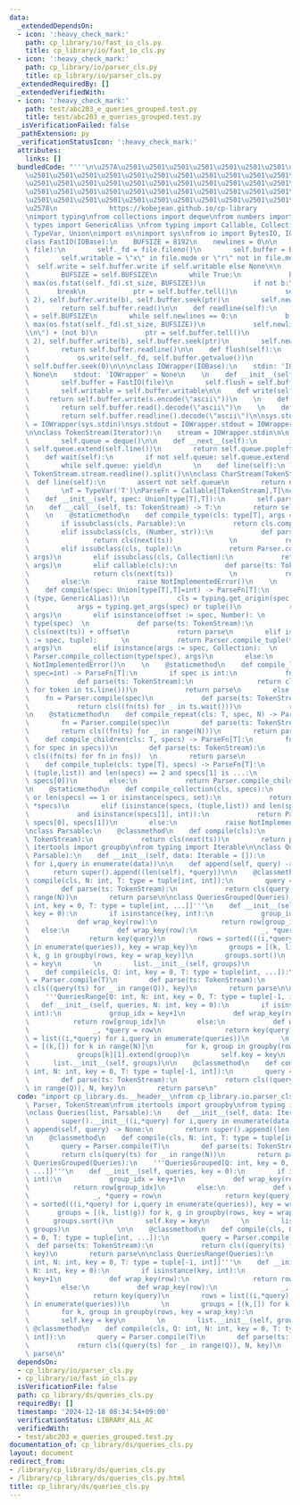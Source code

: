 ```yaml
---
data:
  _extendedDependsOn:
  - icon: ':heavy_check_mark:'
    path: cp_library/io/fast_io_cls.py
    title: cp_library/io/fast_io_cls.py
  - icon: ':heavy_check_mark:'
    path: cp_library/io/parser_cls.py
    title: cp_library/io/parser_cls.py
  _extendedRequiredBy: []
  _extendedVerifiedWith:
  - icon: ':heavy_check_mark:'
    path: test/abc203_e_queries_grouped.test.py
    title: test/abc203_e_queries_grouped.test.py
  _isVerificationFailed: false
  _pathExtension: py
  _verificationStatusIcon: ':heavy_check_mark:'
  attributes:
    links: []
  bundledCode: "'''\n\u257A\u2501\u2501\u2501\u2501\u2501\u2501\u2501\u2501\u2501\u2501\
    \u2501\u2501\u2501\u2501\u2501\u2501\u2501\u2501\u2501\u2501\u2501\u2501\u2501\
    \u2501\u2501\u2501\u2501\u2501\u2501\u2501\u2501\u2501\u2501\u2501\u2501\u2501\
    \u2501\u2501\u2501\u2501\u2501\u2501\u2501\u2501\u2501\u2501\u2501\u2501\u2501\
    \u2501\u2501\u2501\u2501\u2501\u2501\u2501\u2501\u2501\u2501\u2501\u2501\u2501\
    \u2578\n             https://kobejean.github.io/cp-library               \n'''\n\
    \nimport typing\nfrom collections import deque\nfrom numbers import Number\nfrom\
    \ types import GenericAlias \nfrom typing import Callable, Collection, Iterator,\
    \ TypeVar, Union\nimport os\nimport sys\nfrom io import BytesIO, IOBase\n\n\n\
    class FastIO(IOBase):\n    BUFSIZE = 8192\n    newlines = 0\n\n    def __init__(self,\
    \ file):\n        self._fd = file.fileno()\n        self.buffer = BytesIO()\n\
    \        self.writable = \"x\" in file.mode or \"r\" not in file.mode\n      \
    \  self.write = self.buffer.write if self.writable else None\n\n    def read(self):\n\
    \        BUFSIZE = self.BUFSIZE\n        while True:\n            b = os.read(self._fd,\
    \ max(os.fstat(self._fd).st_size, BUFSIZE))\n            if not b:\n         \
    \       break\n            ptr = self.buffer.tell()\n            self.buffer.seek(0,\
    \ 2), self.buffer.write(b), self.buffer.seek(ptr)\n        self.newlines = 0\n\
    \        return self.buffer.read()\n\n    def readline(self):\n        BUFSIZE\
    \ = self.BUFSIZE\n        while self.newlines == 0:\n            b = os.read(self._fd,\
    \ max(os.fstat(self._fd).st_size, BUFSIZE))\n            self.newlines = b.count(b\"\
    \\n\") + (not b)\n            ptr = self.buffer.tell()\n            self.buffer.seek(0,\
    \ 2), self.buffer.write(b), self.buffer.seek(ptr)\n        self.newlines -= 1\n\
    \        return self.buffer.readline()\n\n    def flush(self):\n        if self.writable:\n\
    \            os.write(self._fd, self.buffer.getvalue())\n            self.buffer.truncate(0),\
    \ self.buffer.seek(0)\n\n\nclass IOWrapper(IOBase):\n    stdin: 'IOWrapper' =\
    \ None\n    stdout: 'IOWrapper' = None\n    \n    def __init__(self, file):\n\
    \        self.buffer = FastIO(file)\n        self.flush = self.buffer.flush\n\
    \        self.writable = self.buffer.writable\n\n    def write(self, s):\n   \
    \     return self.buffer.write(s.encode(\"ascii\"))\n    \n    def read(self):\n\
    \        return self.buffer.read().decode(\"ascii\")\n    \n    def readline(self):\n\
    \        return self.buffer.readline().decode(\"ascii\")\n\nsys.stdin = IOWrapper.stdin\
    \ = IOWrapper(sys.stdin)\nsys.stdout = IOWrapper.stdout = IOWrapper(sys.stdout)\n\
    \n\nclass TokenStream(Iterator):\n    stream = IOWrapper.stdin\n\n    def __init__(self):\n\
    \        self.queue = deque()\n\n    def __next__(self):\n        if not self.queue:\
    \ self.queue.extend(self.line())\n        return self.queue.popleft()\n    \n\
    \    def wait(self):\n        if not self.queue: self.queue.extend(self.line())\n\
    \        while self.queue: yield\n        \n    def line(self):\n        return\
    \ TokenStream.stream.readline().split()\n\nclass CharStream(TokenStream):\n  \
    \  def line(self):\n        assert not self.queue\n        return next(TokenStream.stream).rstrip()\n\
    \        \nT = TypeVar('T')\nParseFn = Callable[[TokenStream],T]\nclass Parser:\n\
    \    def __init__(self, spec: Union[type[T],T]):\n        self.parse = Parser.compile(spec)\n\
    \n    def __call__(self, ts: TokenStream) -> T:\n        return self.parse(ts)\n\
    \    \n    @staticmethod\n    def compile_type(cls: type[T], args = ()) -> T:\n\
    \        if issubclass(cls, Parsable):\n            return cls.compile(*args)\n\
    \        elif issubclass(cls, (Number, str)):\n            def parse(ts: TokenStream):\n\
    \                return cls(next(ts))              \n            return parse\n\
    \        elif issubclass(cls, tuple):\n            return Parser.compile_tuple(cls,\
    \ args)\n        elif issubclass(cls, Collection):\n            return Parser.compile_collection(cls,\
    \ args)\n        elif callable(cls):\n            def parse(ts: TokenStream):\n\
    \                return cls(next(ts))              \n            return parse\n\
    \        else:\n            raise NotImplementedError()\n    \n    @staticmethod\n\
    \    def compile(spec: Union[type[T],T]=int) -> ParseFn[T]:\n        if isinstance(spec,\
    \ (type, GenericAlias)):\n            cls = typing.get_origin(spec) or spec\n\
    \            args = typing.get_args(spec) or tuple()\n            return Parser.compile_type(cls,\
    \ args)\n        elif isinstance(offset := spec, Number): \n            cls =\
    \ type(spec)  \n            def parse(ts: TokenStream):\n                return\
    \ cls(next(ts)) + offset\n            return parse\n        elif isinstance(args\
    \ := spec, tuple):      \n            return Parser.compile_tuple(type(spec),\
    \ args)\n        elif isinstance(args := spec, Collection):  \n            return\
    \ Parser.compile_collection(type(spec), args)\n        else:\n            raise\
    \ NotImplementedError()\n    \n    @staticmethod\n    def compile_line(cls: T,\
    \ spec=int) -> ParseFn[T]:\n        if spec is int:\n            fn = Parser.compile(spec)\n\
    \            def parse(ts: TokenStream):\n                return cls((int(token)\
    \ for token in ts.line()))\n            return parse\n        else:\n        \
    \    fn = Parser.compile(spec)\n            def parse(ts: TokenStream):\n    \
    \            return cls((fn(ts) for _ in ts.wait()))\n            return parse\n\
    \n    @staticmethod\n    def compile_repeat(cls: T, spec, N) -> ParseFn[T]:\n\
    \        fn = Parser.compile(spec)\n        def parse(ts: TokenStream):\n    \
    \        return cls((fn(ts) for _ in range(N)))\n        return parse\n\n    @staticmethod\n\
    \    def compile_children(cls: T, specs) -> ParseFn[T]:\n        fns = tuple((Parser.compile(spec)\
    \ for spec in specs))\n        def parse(ts: TokenStream):\n            return\
    \ cls((fn(ts) for fn in fns))  \n        return parse\n            \n    @staticmethod\n\
    \    def compile_tuple(cls: type[T], specs) -> ParseFn[T]:\n        if isinstance(specs,\
    \ (tuple,list)) and len(specs) == 2 and specs[1] is ...:\n            return Parser.compile_line(cls,\
    \ specs[0])\n        else:\n            return Parser.compile_children(cls, specs)\n\
    \n    @staticmethod\n    def compile_collection(cls, specs):\n        if not specs\
    \ or len(specs) == 1 or isinstance(specs, set):\n            return Parser.compile_line(cls,\
    \ *specs)\n        elif (isinstance(specs, (tuple,list)) and len(specs) == 2 \n\
    \            and isinstance(specs[1], int)):\n            return Parser.compile_repeat(cls,\
    \ specs[0], specs[1])\n        else:\n            raise NotImplementedError()\n\
    \nclass Parsable:\n    @classmethod\n    def compile(cls):\n        def parser(ts:\
    \ TokenStream):\n            return cls(next(ts))\n        return parser\nfrom\
    \ itertools import groupby\nfrom typing import Iterable\n\nclass Queries(list,\
    \ Parsable):\n    def __init__(self, data: Iterable = []):\n        super().__init__((i,*query)\
    \ for i,query in enumerate(data))\n\n    def append(self, query) -> None:\n  \
    \      return super().append((len(self), *query))\n\n    @classmethod\n    def\
    \ compile(cls, N: int, T: type = tuple[int, int]):\n        query = Parser.compile(T)\n\
    \        def parse(ts: TokenStream):\n            return cls(query(ts) for _ in\
    \ range(N))\n        return parse\n\nclass QueriesGrouped(Queries):\n    '''QueriesGrouped[Q:\
    \ int, key = 0, T: type = tuple[int, ...]]'''\n    def __init__(self, queries,\
    \ key = 0):\n        if isinstance(key, int):\n            group_idx = key+1\n\
    \            def wrap_key(row):\n                return row[group_idx]\n     \
    \   else:\n            def wrap_key(row):\n                _, *query = row\n \
    \               return key(query)\n        rows = sorted(((i,*query) for i,query\
    \ in enumerate(queries)), key = wrap_key)\n        groups = [(k, list(g)) for\
    \ k, g in groupby(rows, key = wrap_key)]\n        groups.sort()\n        self.key\
    \ = key\n        \n        list.__init__(self, groups)\n            \n\n    @classmethod\n\
    \    def compile(cls, Q: int, key = 0, T: type = tuple[int, ...]):\n        query\
    \ = Parser.compile(T)\n        def parse(ts: TokenStream):\n            return\
    \ cls((query(ts) for _ in range(Q)), key)\n        return parse\n\nclass QueriesRange(Queries):\n\
    \    '''QueriesRange[Q: int, N: int, key = 0, T: type = tuple[-1, int]]'''\n \
    \   def __init__(self, queries, N: int, key = 0):\n        if isinstance(key,\
    \ int):\n            group_idx = key+1\n            def wrap_key(row):\n     \
    \           return row[group_idx]\n        else:\n            def wrap_key(row):\n\
    \                _, *query = row\n                return key(query)\n        rows\
    \ = list((i,*query) for i,query in enumerate(queries))\n        \n        groups\
    \ = [(k,[]) for k in range(N)]\n        for k, group in groupby(rows, key = wrap_key):\n\
    \            groups[k][1].extend(group)\n        self.key = key\n        \n  \
    \      list.__init__(self, groups)\n\n    @classmethod\n    def compile(cls, Q:\
    \ int, N: int, key = 0, T: type = tuple[-1, int]):\n        query = Parser.compile(T)\n\
    \        def parse(ts: TokenStream):\n            return cls((query(ts) for _\
    \ in range(Q)), N, key)\n        return parse\n"
  code: "import cp_library.ds.__header__\nfrom cp_library.io.parser_cls import Parsable,\
    \ Parser, TokenStream\nfrom itertools import groupby\nfrom typing import Iterable\n\
    \nclass Queries(list, Parsable):\n    def __init__(self, data: Iterable = []):\n\
    \        super().__init__((i,*query) for i,query in enumerate(data))\n\n    def\
    \ append(self, query) -> None:\n        return super().append((len(self), *query))\n\
    \n    @classmethod\n    def compile(cls, N: int, T: type = tuple[int, int]):\n\
    \        query = Parser.compile(T)\n        def parse(ts: TokenStream):\n    \
    \        return cls(query(ts) for _ in range(N))\n        return parse\n\nclass\
    \ QueriesGrouped(Queries):\n    '''QueriesGrouped[Q: int, key = 0, T: type = tuple[int,\
    \ ...]]'''\n    def __init__(self, queries, key = 0):\n        if isinstance(key,\
    \ int):\n            group_idx = key+1\n            def wrap_key(row):\n     \
    \           return row[group_idx]\n        else:\n            def wrap_key(row):\n\
    \                _, *query = row\n                return key(query)\n        rows\
    \ = sorted(((i,*query) for i,query in enumerate(queries)), key = wrap_key)\n \
    \       groups = [(k, list(g)) for k, g in groupby(rows, key = wrap_key)]\n  \
    \      groups.sort()\n        self.key = key\n        \n        list.__init__(self,\
    \ groups)\n            \n\n    @classmethod\n    def compile(cls, Q: int, key\
    \ = 0, T: type = tuple[int, ...]):\n        query = Parser.compile(T)\n      \
    \  def parse(ts: TokenStream):\n            return cls((query(ts) for _ in range(Q)),\
    \ key)\n        return parse\n\nclass QueriesRange(Queries):\n    '''QueriesRange[Q:\
    \ int, N: int, key = 0, T: type = tuple[-1, int]]'''\n    def __init__(self, queries,\
    \ N: int, key = 0):\n        if isinstance(key, int):\n            group_idx =\
    \ key+1\n            def wrap_key(row):\n                return row[group_idx]\n\
    \        else:\n            def wrap_key(row):\n                _, *query = row\n\
    \                return key(query)\n        rows = list((i,*query) for i,query\
    \ in enumerate(queries))\n        \n        groups = [(k,[]) for k in range(N)]\n\
    \        for k, group in groupby(rows, key = wrap_key):\n            groups[k][1].extend(group)\n\
    \        self.key = key\n        \n        list.__init__(self, groups)\n\n   \
    \ @classmethod\n    def compile(cls, Q: int, N: int, key = 0, T: type = tuple[-1,\
    \ int]):\n        query = Parser.compile(T)\n        def parse(ts: TokenStream):\n\
    \            return cls((query(ts) for _ in range(Q)), N, key)\n        return\
    \ parse\n"
  dependsOn:
  - cp_library/io/parser_cls.py
  - cp_library/io/fast_io_cls.py
  isVerificationFile: false
  path: cp_library/ds/queries_cls.py
  requiredBy: []
  timestamp: '2024-12-18 08:34:54+09:00'
  verificationStatus: LIBRARY_ALL_AC
  verifiedWith:
  - test/abc203_e_queries_grouped.test.py
documentation_of: cp_library/ds/queries_cls.py
layout: document
redirect_from:
- /library/cp_library/ds/queries_cls.py
- /library/cp_library/ds/queries_cls.py.html
title: cp_library/ds/queries_cls.py
---
```

